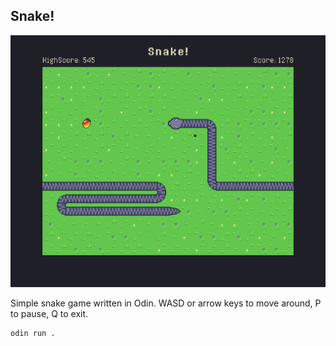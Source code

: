 ## Snake!

![Screenshot](./screenshot.png)

Simple snake game written in Odin.
WASD or arrow keys to move around, P to pause, Q to exit.

``` 
odin run .    
```
